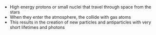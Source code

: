 - High energy protons or small nuclei that travel through space from the stars
- When they enter the atmosphere, the collide with gas atoms
- This results in the creation of new particles and antiparticles with very short lifetimes and photons